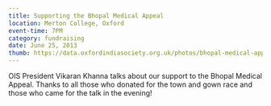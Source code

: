 ```yaml
---
title: Supporting the Bhopal Medical Appeal
location: Merton College, Oxford
event-time: 7PM
category: fundraising
date: June 25, 2013
thumb: https://data.oxfordindiasociety.org.uk/photos/bhopal-medical-appeal/ox10k-484x403.jpg
---
```


OIS President Vikaran Khanna talks about our support to the Bhopal Medical
Appeal. Thanks to all those who donated for the town and gown race and
those who came for the talk in the evening!
